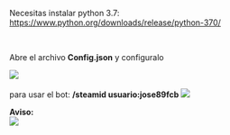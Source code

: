 
Necesitas instalar python 3.7: https://www.python.org/downloads/release/python-370/

<br>

Abre el archivo <b>Config.json</b> y configuralo


<img src="https://i.imgur.com/f9VvEcK.png">

<br>

<br>
para usar el bot: <b>/steamid usuario:jose89fcb</b>
<img src="https://i.imgur.com/3CbD6Af.png">

<b>Aviso:</b>
<br>
<img src="https://i.imgur.com/o0j5sKv.png">
